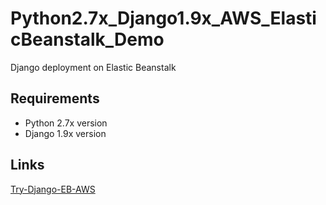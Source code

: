 # Python2.7x_Django1.9x_AWS_ElasticBeanstalk_Demo
Django deployment on Elastic Beanstalk

## Requirements
* Python 2.7x version
* Django 1.9x version

## Links
[Try-Django-EB-AWS](https://docs.aws.amazon.com/elasticbeanstalk/latest/dg/create-deploy-python-django.html)
